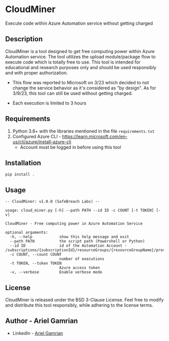 # CloudMiner
Execute code within Azure Automation service without getting charged

## Description
CloudMiner is a tool designed to get free computing power within Azure Automation service. The tool utilizes the upload module/package flow to execute code which is totally free to use. This tool is intended for educational and research purposes only and should be used responsibly and with proper authorization.

* This flow was reported to Microsoft on 3/23 which decided to not change the service behavior as it's considered as "by design". As for 3/9/23, this tool can still be used without getting charged.

* Each execution is limited to 3 hours

## Requirements
1. Python 3.8+ with the libraries mentioned in the file `requirements.txt`
2. Configured Azure CLI - https://learn.microsoft.com/en-us/cli/azure/install-azure-cli
    - Account must be logged in before using this tool

## Installation
```pip install .```

## Usage
```
-- CloudMiner: v1.0.0 (SafeBreach Labs) --

usage: cloud_miner.py [-h] --path PATH --id ID -c COUNT [-t TOKEN] [-v]

CloudMiner - Free computing power in Azure Automation Service

optional arguments:
  -h, --help            show this help message and exit
  --path PATH           the script path (Powershell or Python)
  --id ID               id of the Automation Account - /subscriptions/{subscriptionId}/resourceGroups/{resourceGroupName}/providers/Microsoft.Automation/automationAccounts/{automationAccountName}
  -c COUNT, --count COUNT
                        number of executions
  -t TOKEN, --token TOKEN
                        Azure access token
  -v, --verbose         Enable verbose mode
```

## License
CloudMiner is released under the BSD 3-Clause License.
Feel free to modify and distribute this tool responsibly, while adhering to the license terms.

## Author - Ariel Gamrian
* LinkedIn - [Ariel Gamrian](https://www.linkedin.com/in/ariel-gamrian/)